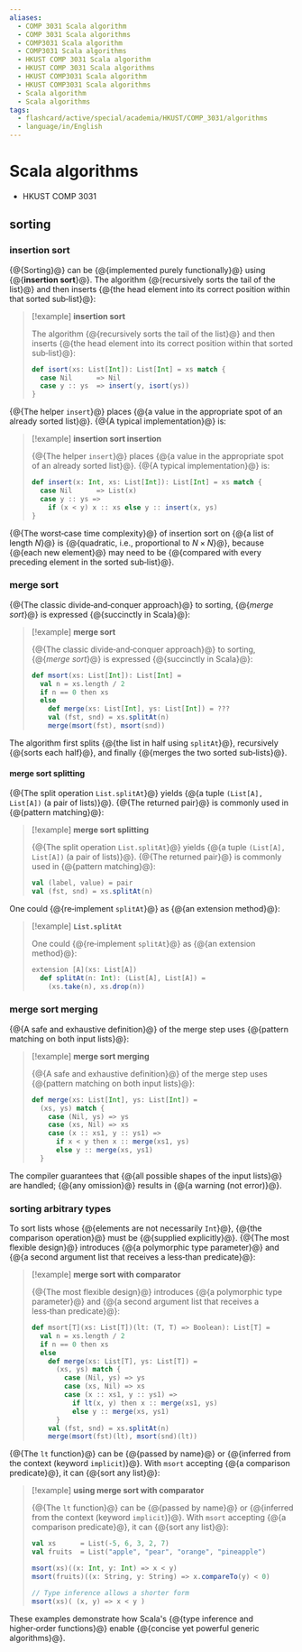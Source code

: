 ```yaml
---
aliases:
  - COMP 3031 Scala algorithm
  - COMP 3031 Scala algorithms
  - COMP3031 Scala algorithm
  - COMP3031 Scala algorithms
  - HKUST COMP 3031 Scala algorithm
  - HKUST COMP 3031 Scala algorithms
  - HKUST COMP3031 Scala algorithm
  - HKUST COMP3031 Scala algorithms
  - Scala algorithm
  - Scala algorithms
tags:
  - flashcard/active/special/academia/HKUST/COMP_3031/algorithms
  - language/in/English
---
```


# Scala algorithms

- HKUST COMP 3031

## sorting

### insertion sort

{@{Sorting}@} can be {@{implemented purely functionally}@} using {@{__insertion sort__}@}. The algorithm {@{recursively sorts the tail of the list}@} and then inserts {@{the head element into its correct position within that sorted sub‑list}@}:

> [!example] __insertion sort__
>
> The algorithm {@{recursively sorts the tail of the list}@} and then inserts {@{the head element into its correct position within that sorted sub‑list}@}:
>
> ```Scala
> def isort(xs: List[Int]): List[Int] = xs match {
>   case Nil      => Nil
>   case y :: ys  => insert(y, isort(ys))
> }
> ```

{@{The helper `insert`}@} places {@{a value in the appropriate spot of an already sorted list}@}. {@{A typical implementation}@} is:

> [!example] __insertion sort insertion__
>
> {@{The helper `insert`}@} places {@{a value in the appropriate spot of an already sorted list}@}. {@{A typical implementation}@} is:
>
> ```Scala
> def insert(x: Int, xs: List[Int]): List[Int] = xs match {
>   case Nil      => List(x)
>   case y :: ys =>
>     if (x < y) x :: xs else y :: insert(x, ys)
> }
> ```

{@{The worst‑case time complexity}@} of insertion sort on {@{a list of length _N_}@} is {@{quadratic, i.e., proportional to $N \times N$}@}, because {@{each new element}@} may need to be {@{compared with every preceding element in the sorted sub‑list}@}.

### merge sort

{@{The classic divide‑and‑conquer approach}@} to sorting, {@{_merge sort_}@} is expressed {@{succinctly in Scala}@}:

> [!example] __merge sort__
>
> {@{The classic divide‑and‑conquer approach}@} to sorting, {@{_merge sort_}@} is expressed {@{succinctly in Scala}@}:
>
> ```Scala
> def msort(xs: List[Int]): List[Int] =
>   val n = xs.length / 2
>   if n == 0 then xs
>   else
>     def merge(xs: List[Int], ys: List[Int]) = ???
>     val (fst, snd) = xs.splitAt(n)
>     merge(msort(fst), msort(snd))
> ```

The algorithm first splits {@{the list in half using `splitAt`}@}, recursively {@{sorts each half}@}, and finally {@{merges the two sorted sub‑lists}@}.

#### merge sort splitting

{@{The split operation `List.splitAt`}@} yields {@{a tuple `(List[A], List[A])` \(a pair of lists\)}@}. {@{The returned pair}@} is commonly used in {@{pattern matching}@}:

> [!example] __merge sort splitting__
>
> {@{The split operation `List.splitAt`}@} yields {@{a tuple `(List[A], List[A])` \(a pair of lists\)}@}. {@{The returned pair}@} is commonly used in {@{pattern matching}@}:
>
> ```Scala
> val (label, value) = pair
> val (fst, snd) = xs.splitAt(n)
> ```

One could {@{re‑implement `splitAt`}@} as {@{an extension method}@}:

> [!example] __`List.splitAt`__
>
> One could {@{re‑implement `splitAt`}@} as {@{an extension method}@}:
>
> ```Scala
> extension [A](xs: List[A])
>   def splitAt(n: Int): (List[A], List[A]) =
>     (xs.take(n), xs.drop(n))
> ```

### merge sort merging

{@{A safe and exhaustive definition}@} of the merge step uses {@{pattern matching on both input lists}@}:

> [!example] __merge sort merging__
>
> {@{A safe and exhaustive definition}@} of the merge step uses {@{pattern matching on both input lists}@}:
>
> ```Scala
> def merge(xs: List[Int], ys: List[Int]) =
>   (xs, ys) match {
>     case (Nil, ys) => ys
>     case (xs, Nil) => xs
>     case (x :: xs1, y :: ys1) =>
>       if x < y then x :: merge(xs1, ys)
>       else y :: merge(xs, ys1)
>   }
> ```

The compiler guarantees that {@{all possible shapes of the input lists}@} are handled; {@{any omission}@} results in {@{a warning \(not error\)}@}.

### sorting arbitrary types

To sort lists whose {@{elements are not necessarily `Int`}@}, {@{the comparison operation}@} must be {@{supplied explicitly}@}. {@{The most flexible design}@} introduces {@{a polymorphic type parameter}@} and {@{a second argument list that receives a less‑than predicate}@}:

> [!example] __merge sort with comparator__
>
> {@{The most flexible design}@} introduces {@{a polymorphic type parameter}@} and {@{a second argument list that receives a less‑than predicate}@}:
>
> ```Scala
> def msort[T](xs: List[T])(lt: (T, T) => Boolean): List[T] =
>   val n = xs.length / 2
>   if n == 0 then xs
>   else
>     def merge(xs: List[T], ys: List[T]) =
>       (xs, ys) match {
>         case (Nil, ys) => ys
>         case (xs, Nil) => xs
>         case (x :: xs1, y :: ys1) =>
>           if lt(x, y) then x :: merge(xs1, ys)
>           else y :: merge(xs, ys1)
>       }
>     val (fst, snd) = xs.splitAt(n)
>     merge(msort(fst)(lt), msort(snd)(lt))
> ```

{@{The `lt` function}@} can be {@{passed by name}@} or {@{inferred from the context \(keyword `implicit`\)}@}. With `msort` accepting {@{a comparison predicate}@}, it can {@{sort any list}@}:

> [!example] __using merge sort with comparator__
>
> {@{The `lt` function}@} can be {@{passed by name}@} or {@{inferred from the context \(keyword `implicit`\)}@}. With `msort` accepting {@{a comparison predicate}@}, it can {@{sort any list}@}:
>
> ```Scala
> val xs      = List(-5, 6, 3, 2, 7)
> val fruits  = List("apple", "pear", "orange", "pineapple")
>
> msort(xs)((x: Int, y: Int) => x < y)
> msort(fruits)((x: String, y: String) => x.compareTo(y) < 0)
>
> // Type inference allows a shorter form
> msort(xs)( (x, y) => x < y )
> ```

These examples demonstrate how Scala's {@{type inference and higher‑order functions}@} enable {@{concise yet powerful generic algorithms}@}.
